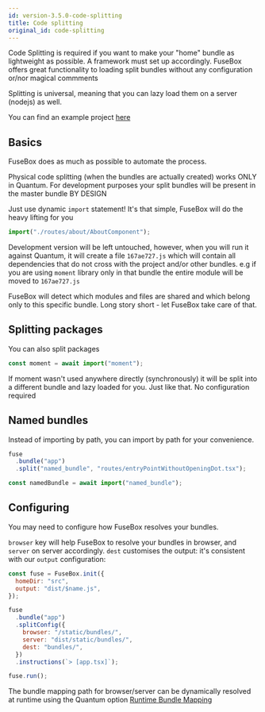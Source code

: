 ```yaml
---
id: version-3.5.0-code-splitting
title: Code splitting
original_id: code-splitting
---
```


Code Splitting is required if you want to make your "home" bundle as lightweight
as possible. A framework must set up accordingly. FuseBox offers great
functionality to loading split bundles without any configuration or/nor magical
commments

Splitting is universal, meaning that you can lazy load them on a server (nodejs)
as well.

You can find an example project
[here](https://github.com/fuse-box/fuse-box-examples/tree/master/examples/smart-splitting)

## Basics

FuseBox does as much as possible to automate the process.

Physical code splitting (when the bundles are actually created) works ONLY in
Quantum. For development purposes your split bundles will be present in the
master bundle BY DESIGN

Just use dynamic `import` statement! It's that simple, FuseBox will do the heavy
lifting for you

```js
import("./routes/about/AboutComponent");
```

Development version will be left untouched, however, when you will run it
against Quantum, it will create a file `167ae727.js` which will contain all
dependencies that do not cross with the project and/or other bundles. e.g if you
are using `moment` library only in that bundle the entire module will be moved
to `167ae727.js`

FuseBox will detect which modules and files are shared and which belong only to
this specific bundle. Long story short - let FuseBox take care of that.

## Splitting packages

You can also split packages

```js
const moment = await import("moment");
```

If moment wasn't used anywhere directly (synchronously) it will be split into a
different bundle and lazy loaded for you. Just like that. No configuration
required

## Named bundles

Instead of importing by path, you can import by path for your convenience.

```js
fuse
  .bundle("app")
  .split("named_bundle", "routes/entryPointWithoutOpeningDot.tsx");
```

```js
const namedBundle = await import("named_bundle");
```

## Configuring

You may need to configure how FuseBox resolves your bundles.

`browser` key will help FuseBox to resolve your bundles in browser, and `server`
on server accordingly. `dest` customises the output: it's consistent with our
`output` configuration:

```js
const fuse = FuseBox.init({
  homeDir: "src",
  output: "dist/$name.js",
});

fuse
  .bundle("app")
  .splitConfig({
    browser: "/static/bundles/",
    server: "dist/static/bundles/",
    dest: "bundles/",
  })
  .instructions(`> [app.tsx]`);

fuse.run();
```

The bundle mapping path for browser/server can be dynamically resolved at
runtime using the Quantum option
[Runtime Bundle Mapping](../production-builds/quantum-configuration#runtimebundlemapping)

